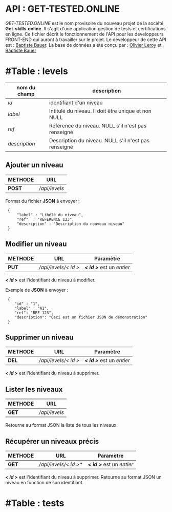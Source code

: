 # API : GET-TESTED.ONLINE

*GET-TESTED.ONLINE* est le nom provisoire du nouveau projet de la société **Get-skills.online**.
Il s'agit d'une application gestion de tests et certifications en ligne. 
Ce fichier décrit le fonctionnement de l'API pour les développeurs FRONT-END qui auront à travailler sur le projet. 
Le développeur de cette API est : [Baptiste Bauer](mailto:bbauer02@gmail.com).
La base de données a été conçu par : [Olivier Leroy](mailto:o.leroy@yahoo.fr) et [Baptiste Bauer](mailto:bbauer02@gmail.com)

# #Table : levels
| nom du champ| description|
|--|--|
| *id* | identifiant d'un niveau|
| *label* | Intitulé du niveau. Il doit être unique et non NULL|
| *ref*| Référence du niveau. NULL s'il n'est pas renseigné|
| *description*| Description du niveau. NULL s'il n'est pas renseigné|


##  Ajouter un niveau

|METHODE|URL|
|--|--|
|  **POST** | */api/levels* |

Format du fichier **JSON** à envoyer :

     {
         "label" : "Libélé du niveau",
    	 "ref"  : "REFERENCE 123",
    	 "description" : "Description du nouveau niveau"
     }

##  Modifier un niveau

|METHODE|URL|Paramètre |
|--|--|--|
|  **PUT** | */api/levels/< id >* |***< id >*** est un *entier* |
***< id >*** est l'identifiant du niveau à modifier.

Exemple de **JSON** à envoyer : 

     {
        "id" : "1",
    	"label" : "A1",
    	"ref": "REF-123",
        "description": "Ceci est un fichier JSON de démonstration"
     }

##  Supprimer un niveau

|METHODE|URL|Paramètre |
|--|--|--|
|  **DEL** | */api/levels/< id >* |***< id >*** est un *entier* |
***< id >*** est l'identifiant du niveau à supprimer.

##  Lister les niveaux
|METHODE|URL|
|--|--|
|  **GET** | */api/levels* |

Retourne au format JSON la liste de tous les niveaux.

##  Récupérer un niveaux précis
|METHODE|URL| Paramètre |
|--|--|--|
|  **GET** | */api/levels/< id >** | ***< id >*** est un *entier* |

***< id >*** est l'identifiant du niveau à supprimer.
Retourne au format JSON un niveau en fonction de son identifiant. 


# #Table : tests
